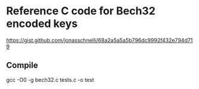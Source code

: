 # Reference C code for Bech32 encoded keys

https://gist.github.com/jonasschnelli/68a2a5a5a5b796dc9992f432e794d719


## Compile

gcc -O0 -g bech32.c tests.c -o test

